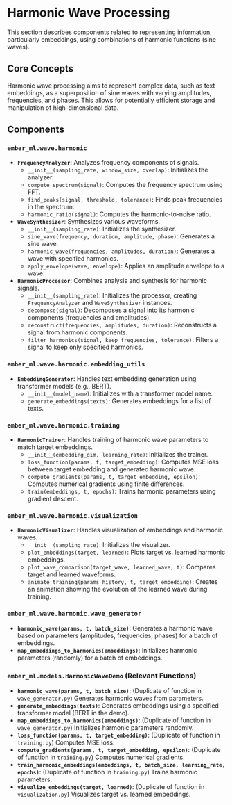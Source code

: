 # Harmonic Wave Processing

This section describes components related to representing information, particularly embeddings, using combinations of harmonic functions (sine waves).

## Core Concepts

Harmonic wave processing aims to represent complex data, such as text embeddings, as a superposition of sine waves with varying amplitudes, frequencies, and phases. This allows for potentially efficient storage and manipulation of high-dimensional data.

## Components

### `ember_ml.wave.harmonic`

*   **`FrequencyAnalyzer`**: Analyzes frequency components of signals.
    *   `__init__(sampling_rate, window_size, overlap)`: Initializes the analyzer.
    *   `compute_spectrum(signal)`: Computes the frequency spectrum using FFT.
    *   `find_peaks(signal, threshold, tolerance)`: Finds peak frequencies in the spectrum.
    *   `harmonic_ratio(signal)`: Computes the harmonic-to-noise ratio.
*   **`WaveSynthesizer`**: Synthesizes various waveforms.
    *   `__init__(sampling_rate)`: Initializes the synthesizer.
    *   `sine_wave(frequency, duration, amplitude, phase)`: Generates a sine wave.
    *   `harmonic_wave(frequencies, amplitudes, duration)`: Generates a wave with specified harmonics.
    *   `apply_envelope(wave, envelope)`: Applies an amplitude envelope to a wave.
*   **`HarmonicProcessor`**: Combines analysis and synthesis for harmonic signals.
    *   `__init__(sampling_rate)`: Initializes the processor, creating `FrequencyAnalyzer` and `WaveSynthesizer` instances.
    *   `decompose(signal)`: Decomposes a signal into its harmonic components (frequencies and amplitudes).
    *   `reconstruct(frequencies, amplitudes, duration)`: Reconstructs a signal from harmonic components.
    *   `filter_harmonics(signal, keep_frequencies, tolerance)`: Filters a signal to keep only specified harmonics.

### `ember_ml.wave.harmonic.embedding_utils`

*   **`EmbeddingGenerator`**: Handles text embedding generation using transformer models (e.g., BERT).
    *   `__init__(model_name)`: Initializes with a transformer model name.
    *   `generate_embeddings(texts)`: Generates embeddings for a list of texts.

### `ember_ml.wave.harmonic.training`

*   **`HarmonicTrainer`**: Handles training of harmonic wave parameters to match target embeddings.
    *   `__init__(embedding_dim, learning_rate)`: Initializes the trainer.
    *   `loss_function(params, t, target_embedding)`: Computes MSE loss between target embedding and generated harmonic wave.
    *   `compute_gradients(params, t, target_embedding, epsilon)`: Computes numerical gradients using finite differences.
    *   `train(embeddings, t, epochs)`: Trains harmonic parameters using gradient descent.

### `ember_ml.wave.harmonic.visualization`

*   **`HarmonicVisualizer`**: Handles visualization of embeddings and harmonic waves.
    *   `__init__(sampling_rate)`: Initializes the visualizer.
    *   `plot_embeddings(target, learned)`: Plots target vs. learned harmonic embeddings.
    *   `plot_wave_comparison(target_wave, learned_wave, t)`: Compares target and learned waveforms.
    *   `animate_training(params_history, t, target_embedding)`: Creates an animation showing the evolution of the learned wave during training.

### `ember_ml.wave.harmonic.wave_generator`

*   **`harmonic_wave(params, t, batch_size)`**: Generates a harmonic wave based on parameters (amplitudes, frequencies, phases) for a batch of embeddings.
*   **`map_embeddings_to_harmonics(embeddings)`**: Initializes harmonic parameters (randomly) for a batch of embeddings.

### `ember_ml.models.HarmonicWaveDemo` (Relevant Functions)

*   **`harmonic_wave(params, t, batch_size)`**: (Duplicate of function in `wave_generator.py`) Generates harmonic waves from parameters.
*   **`generate_embeddings(texts)`**: Generates embeddings using a specified transformer model (BERT in the demo).
*   **`map_embeddings_to_harmonics(embeddings)`**: (Duplicate of function in `wave_generator.py`) Initializes harmonic parameters randomly.
*   **`loss_function(params, t, target_embedding)`**: (Duplicate of function in `training.py`) Computes MSE loss.
*   **`compute_gradients(params, t, target_embedding, epsilon)`**: (Duplicate of function in `training.py`) Computes numerical gradients.
*   **`train_harmonic_embeddings(embeddings, t, batch_size, learning_rate, epochs)`**: (Duplicate of function in `training.py`) Trains harmonic parameters.
*   **`visualize_embeddings(target, learned)`**: (Duplicate of function in `visualization.py`) Visualizes target vs. learned embeddings.